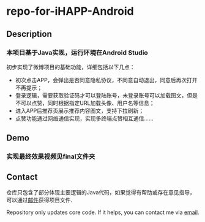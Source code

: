 # repo-for-iHAPP-Android
## Description
### 本项目基于Java实现，运行环境在Android Studio
初步实现了微博项目的基础功能，详细包括以下几点：
* 初次点击APP，会弹出是否同意隐私协议，不同意自动退出，同意后再次打开不再提示；
* 登录逻辑，需要获取验证码才可以登陆账号，未登录账号可以加载图文，但是不可以点赞，同时根据指定URL加载头像、用户名等信息；
* 进入APP后推荐页展示推荐内容图文，支持下拉刷新；
* 点赞功能通过网络通信实现，实现多终端点赞相互通信……

## Demo
### 实现最终效果视频见final文件夹

## Contact

仓库只包含了部分体现主要逻辑的Java代码，如果觉得有帮助或存在意见指导，可以通过[邮件](mailto:sss999527@163.com)获得项目文件.

Repository only updates core code. If it helps, you can contact me via [email](mailto:sss999527@163.com).

